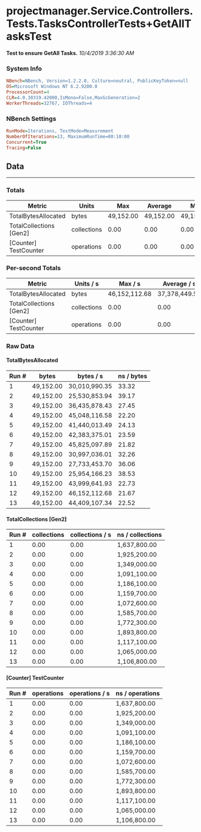 ﻿# projectmanager.Service.Controllers.Tests.TasksControllerTests+GetAllTasksTest
__Test to ensure GetAll Tasks.__
_10/4/2019 3:36:30 AM_
### System Info
```ini
NBench=NBench, Version=1.2.2.0, Culture=neutral, PublicKeyToken=null
OS=Microsoft Windows NT 6.2.9200.0
ProcessorCount=4
CLR=4.0.30319.42000,IsMono=False,MaxGcGeneration=2
WorkerThreads=32767, IOThreads=4
```

### NBench Settings
```ini
RunMode=Iterations, TestMode=Measurement
NumberOfIterations=13, MaximumRunTime=00:10:00
Concurrent=True
Tracing=False
```

## Data
-------------------

### Totals
|          Metric |           Units |             Max |         Average |             Min |          StdDev |
|---------------- |---------------- |---------------- |---------------- |---------------- |---------------- |
|TotalBytesAllocated |           bytes |       49,152.00 |       49,152.00 |       49,152.00 |            0.00 |
|TotalCollections [Gen2] |     collections |            0.00 |            0.00 |            0.00 |            0.00 |
|[Counter] TestCounter |      operations |            0.00 |            0.00 |            0.00 |            0.00 |

### Per-second Totals
|          Metric |       Units / s |         Max / s |     Average / s |         Min / s |      StdDev / s |
|---------------- |---------------- |---------------- |---------------- |---------------- |---------------- |
|TotalBytesAllocated |           bytes |   46,152,112.68 |   37,378,449.51 |   25,530,853.94 |    8,173,936.19 |
|TotalCollections [Gen2] |     collections |            0.00 |            0.00 |            0.00 |            0.00 |
|[Counter] TestCounter |      operations |            0.00 |            0.00 |            0.00 |            0.00 |

### Raw Data
#### TotalBytesAllocated
|           Run # |           bytes |       bytes / s |      ns / bytes |
|---------------- |---------------- |---------------- |---------------- |
|               1 |       49,152.00 |   30,010,990.35 |           33.32 |
|               2 |       49,152.00 |   25,530,853.94 |           39.17 |
|               3 |       49,152.00 |   36,435,878.43 |           27.45 |
|               4 |       49,152.00 |   45,048,116.58 |           22.20 |
|               5 |       49,152.00 |   41,440,013.49 |           24.13 |
|               6 |       49,152.00 |   42,383,375.01 |           23.59 |
|               7 |       49,152.00 |   45,825,097.89 |           21.82 |
|               8 |       49,152.00 |   30,997,036.01 |           32.26 |
|               9 |       49,152.00 |   27,733,453.70 |           36.06 |
|              10 |       49,152.00 |   25,954,166.23 |           38.53 |
|              11 |       49,152.00 |   43,999,641.93 |           22.73 |
|              12 |       49,152.00 |   46,152,112.68 |           21.67 |
|              13 |       49,152.00 |   44,409,107.34 |           22.52 |

#### TotalCollections [Gen2]
|           Run # |     collections | collections / s |ns / collections |
|---------------- |---------------- |---------------- |---------------- |
|               1 |            0.00 |            0.00 |    1,637,800.00 |
|               2 |            0.00 |            0.00 |    1,925,200.00 |
|               3 |            0.00 |            0.00 |    1,349,000.00 |
|               4 |            0.00 |            0.00 |    1,091,100.00 |
|               5 |            0.00 |            0.00 |    1,186,100.00 |
|               6 |            0.00 |            0.00 |    1,159,700.00 |
|               7 |            0.00 |            0.00 |    1,072,600.00 |
|               8 |            0.00 |            0.00 |    1,585,700.00 |
|               9 |            0.00 |            0.00 |    1,772,300.00 |
|              10 |            0.00 |            0.00 |    1,893,800.00 |
|              11 |            0.00 |            0.00 |    1,117,100.00 |
|              12 |            0.00 |            0.00 |    1,065,000.00 |
|              13 |            0.00 |            0.00 |    1,106,800.00 |

#### [Counter] TestCounter
|           Run # |      operations |  operations / s | ns / operations |
|---------------- |---------------- |---------------- |---------------- |
|               1 |            0.00 |            0.00 |    1,637,800.00 |
|               2 |            0.00 |            0.00 |    1,925,200.00 |
|               3 |            0.00 |            0.00 |    1,349,000.00 |
|               4 |            0.00 |            0.00 |    1,091,100.00 |
|               5 |            0.00 |            0.00 |    1,186,100.00 |
|               6 |            0.00 |            0.00 |    1,159,700.00 |
|               7 |            0.00 |            0.00 |    1,072,600.00 |
|               8 |            0.00 |            0.00 |    1,585,700.00 |
|               9 |            0.00 |            0.00 |    1,772,300.00 |
|              10 |            0.00 |            0.00 |    1,893,800.00 |
|              11 |            0.00 |            0.00 |    1,117,100.00 |
|              12 |            0.00 |            0.00 |    1,065,000.00 |
|              13 |            0.00 |            0.00 |    1,106,800.00 |


